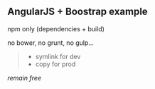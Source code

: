 AngularJS + Boostrap example
-------------

npm only (dependencies + build)

no bower, no grunt, no gulp...

> - symlink for dev
> - copy for prod

*remain free*
